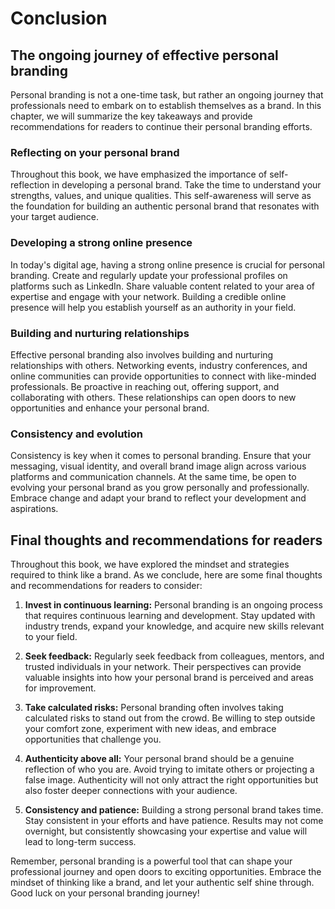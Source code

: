 # Conclusion

The ongoing journey of effective personal branding
--------------------------------------------------

Personal branding is not a one-time task, but rather an ongoing journey that professionals need to embark on to establish themselves as a brand. In this chapter, we will summarize the key takeaways and provide recommendations for readers to continue their personal branding efforts.

### Reflecting on your personal brand

Throughout this book, we have emphasized the importance of self-reflection in developing a personal brand. Take the time to understand your strengths, values, and unique qualities. This self-awareness will serve as the foundation for building an authentic personal brand that resonates with your target audience.

### Developing a strong online presence

In today's digital age, having a strong online presence is crucial for personal branding. Create and regularly update your professional profiles on platforms such as LinkedIn. Share valuable content related to your area of expertise and engage with your network. Building a credible online presence will help you establish yourself as an authority in your field.

### Building and nurturing relationships

Effective personal branding also involves building and nurturing relationships with others. Networking events, industry conferences, and online communities can provide opportunities to connect with like-minded professionals. Be proactive in reaching out, offering support, and collaborating with others. These relationships can open doors to new opportunities and enhance your personal brand.

### Consistency and evolution

Consistency is key when it comes to personal branding. Ensure that your messaging, visual identity, and overall brand image align across various platforms and communication channels. At the same time, be open to evolving your personal brand as you grow personally and professionally. Embrace change and adapt your brand to reflect your development and aspirations.

Final thoughts and recommendations for readers
----------------------------------------------

Throughout this book, we have explored the mindset and strategies required to think like a brand. As we conclude, here are some final thoughts and recommendations for readers to consider:

1. **Invest in continuous learning:** Personal branding is an ongoing process that requires continuous learning and development. Stay updated with industry trends, expand your knowledge, and acquire new skills relevant to your field.

2. **Seek feedback:** Regularly seek feedback from colleagues, mentors, and trusted individuals in your network. Their perspectives can provide valuable insights into how your personal brand is perceived and areas for improvement.

3. **Take calculated risks:** Personal branding often involves taking calculated risks to stand out from the crowd. Be willing to step outside your comfort zone, experiment with new ideas, and embrace opportunities that challenge you.

4. **Authenticity above all:** Your personal brand should be a genuine reflection of who you are. Avoid trying to imitate others or projecting a false image. Authenticity will not only attract the right opportunities but also foster deeper connections with your audience.

5. **Consistency and patience:** Building a strong personal brand takes time. Stay consistent in your efforts and have patience. Results may not come overnight, but consistently showcasing your expertise and value will lead to long-term success.

Remember, personal branding is a powerful tool that can shape your professional journey and open doors to exciting opportunities. Embrace the mindset of thinking like a brand, and let your authentic self shine through. Good luck on your personal branding journey!